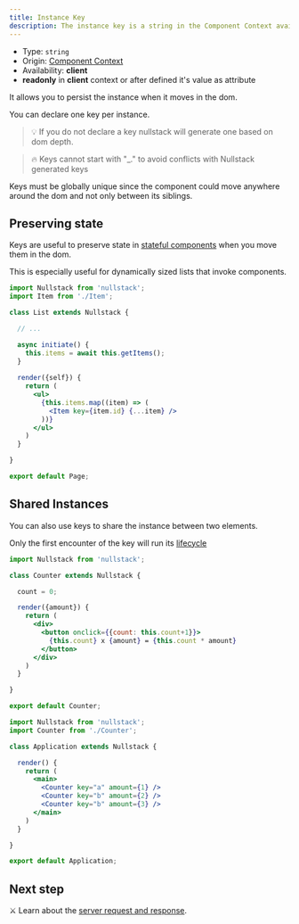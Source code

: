```yaml
---
title: Instance Key
description: The instance key is a string in the Component Context available in client and allows you to persist the instance when it moves in the dom
---
```


- Type: `string`
- Origin: [Component Context](/context#----component-context)
- Availability: **client**
- **readonly** in **client** context or after defined it's value as attribute

It allows you to persist the instance when it moves in the dom.

You can declare one key per instance.

> 💡 If you do not declare a key nullstack will generate one based on dom depth.

> 🔥 Keys cannot start with "_." to avoid conflicts with Nullstack generated keys

Keys must be globally unique since the component could move anywhere around the dom and not only between its siblings.

## Preserving state

Keys are useful to preserve state in [stateful components](/stateful-components) when you move them in the dom.

This is especially useful for dynamically sized lists that invoke components.

```jsx
import Nullstack from 'nullstack';
import Item from './Item';

class List extends Nullstack {

  // ...

  async initiate() {
    this.items = await this.getItems();
  }
 
  render({self}) {
    return (
      <ul> 
        {this.items.map((item) => (
          <Item key={item.id} {...item} />
        ))}
      </ul>
    )
  }

}

export default Page;
```

## Shared Instances

You can also use keys to share the instance between two elements.

Only the first encounter of the key will run its [lifecycle](/full-stack-lifecycle)

```jsx
import Nullstack from 'nullstack';

class Counter extends Nullstack {

  count = 0;

  render({amount}) {
    return (
      <div>
        <button onclick={{count: this.count+1}}>
          {this.count} x {amount} = {this.count * amount}
        </button>  
      </div>
    )
  }

}

export default Counter;
```

```jsx
import Nullstack from 'nullstack';
import Counter from './Counter';

class Application extends Nullstack {

  render() {
    return (
      <main>
        <Counter key="a" amount={1} />
        <Counter key="b" amount={2} />
        <Counter key="b" amount={3} />
      </main>
    )
  }

}

export default Application;
```

## Next step

⚔ Learn about the [server request and response](/server-request-and-response).
